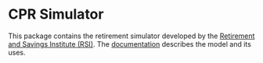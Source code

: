 # CPR Simulator

This package contains the retirement simulator developed by the [Retirement and Savings Institute (RSI)](http://ire.hec.ca/en/). The [documentation](https://rsi-models.github.io/CPR/) describes the model and its uses.